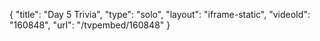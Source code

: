 {
    "title": "Day 5 Trivia",
    "type": "solo",
    "layout": "iframe-static",
    "videoId": "160848",
    "url": "\/tvpembed\/160848"
}